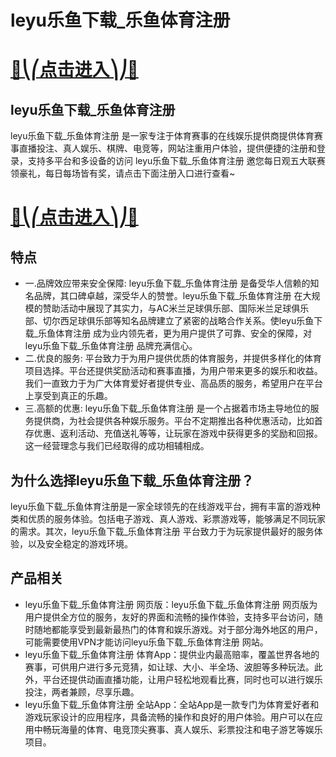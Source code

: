 # leyu乐鱼下载_乐鱼体育注册

# [🍉⎝⎛点击进入⎞⎠🍉](https://kkdd668.cn)
## leyu乐鱼下载_乐鱼体育注册
leyu乐鱼下载_乐鱼体育注册 是一家专注于体育赛事的在线娱乐提供商提供体育赛事直播投注、真人娱乐、棋牌、电竞等，网站注重用户体验，提供便捷的注册和登录，支持多平台和多设备的访问 leyu乐鱼下载_乐鱼体育注册 邀您每日观五大联赛领豪礼，每日每场皆有奖，请点击下面注册入口进行查看~
# [🍉⎝⎛点击进入⎞⎠🍉](https://kkdd668.cn)

## 特点
- 一.品牌效应带来安全保障: leyu乐鱼下载_乐鱼体育注册 是备受华人信赖的知名品牌，其口碑卓越，深受华人的赞誉。leyu乐鱼下载_乐鱼体育注册 在大规模的赞助活动中展现了其实力，与AC米兰足球俱乐部、国际米兰足球俱乐部、切尔西足球俱乐部等知名品牌建立了紧密的战略合作关系。使leyu乐鱼下载_乐鱼体育注册 成为业内领先者，更为用户提供了可靠、安全的保障，对leyu乐鱼下载_乐鱼体育注册 品牌充满信心。
- 二.优良的服务: 平台致力于为用户提供优质的体育服务，并提供多样化的体育项目选择。平台还提供奖励活动和赛事直播，为用户带来更多的娱乐和收益。我们一直致力于为广大体育爱好者提供专业、高品质的服务，希望用户在平台上享受到真正的乐趣。
- 三.高额的优惠: leyu乐鱼下载_乐鱼体育注册 是一个占据着市场主导地位的服务提供商，为社会提供各种娱乐服务。平台不定期推出各种优惠活动，比如首存优惠、返利活动、充值送礼等等，让玩家在游戏中获得更多的奖励和回报。这一经营理念与我们已经取得的成功相辅相成。

## 为什么选择leyu乐鱼下载_乐鱼体育注册？
leyu乐鱼下载_乐鱼体育注册是一家全球领先的在线游戏平台，拥有丰富的游戏种类和优质的服务体验。包括电子游戏、真人游戏、彩票游戏等，能够满足不同玩家的需求。其次，leyu乐鱼下载_乐鱼体育注册 平台致力于为玩家提供最好的服务体验，以及安全稳定的游戏环境。
## 产品相关
- leyu乐鱼下载_乐鱼体育注册 网页版：leyu乐鱼下载_乐鱼体育注册 网页版为用户提供全方位的服务，友好的界面和流畅的操作体验，支持多平台访问，随时随地都能享受到最新最热门的体育和娱乐游戏。对于部分海外地区的用户，可能需要使用VPN才能访问leyu乐鱼下载_乐鱼体育注册 网站。
- leyu乐鱼下载_乐鱼体育注册 体育App：提供业内最高赔率，覆盖世界各地的赛事，可供用户进行多元竞猜，如让球、大小、半全场、波胆等多种玩法。此外，平台还提供动画直播功能，让用户轻松地观看比赛，同时也可以进行娱乐投注，两者兼顾，尽享乐趣。
- leyu乐鱼下载_乐鱼体育注册 全站App：全站App是一款专门为体育爱好者和游戏玩家设计的应用程序，具备流畅的操作和良好的用户体验。用户可以在应用中畅玩海量的体育、电竞顶尖赛事、真人娱乐、彩票投注和电子游艺等娱乐项目。
